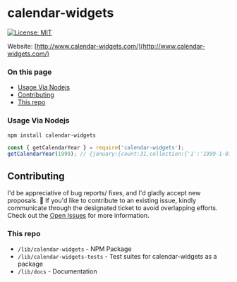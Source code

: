 # calendar-widgets

[![License: MIT](https://img.shields.io/badge/License-MIT-yellow.svg)](https://opensource.org/licenses/MIT)

Website: [http://www.calendar-widgets.com/](http://www.calendar-widgets.com/)

### On this page

- [Usage Via Nodejs](#usage-via-nodejs)
- [Contributing](#contributing)
- [This repo](#this-repo)

### Usage Via Nodejs

```shell
npm install calendar-widgets
```

```js
const { getCalendarYear } = require('calendar-widgets');
getCalendarYear(1999); // {january:{count:31,collection:{'1':'1999-1-01','2':'1999-1-02','3':'1999-1-03','4':'1999-1-04','5':'1999-1-05','6':'1999-1-06','7':'1999-1-07','8':'1999-1-08','9':'1999-1-09','10':'1999-1-10','11':'1999-1-11','12':'1999-1-12','13':'1999-1-13','14':'1999-1-14','15':'1999-1-15','16':'1999-1-16','17':'1999-1-17','18':'1999-1-18','19':'1999-1-19','20':'1999-1-20','21':'1999-1-21','22':'1999-1-22','23':'1999-1-23','24':'1999-1-24','25':'1999-1-25','26':'1999-1-26','27':'1999-1-27','28':'1999-1-28','29':'1999-1-29','30':'1999-1-30','31':'1999-1-31'}},february:{count:28,collection:{'1':'1999-2-01','2':'1999-2-02',....
```

## Contributing

I'd be appreciative of bug reports/ fixes, and I'd gladly accept new proposals. 🙂 If you'd like to contribute to an existing issue, kindly communicate through the designated ticket to avoid overlapping efforts. Check out the [Open Issues](https://github.com/9mbs/calendar/issues?q=is%3Aissue+is%3Aopen) for more information.

### This repo

- `/lib/calendar-widgets` - NPM Package
- `/lib/calendar-widgets-tests` - Test suites for calendar-widgets as a package
- `/lib/docs` - Documentation
